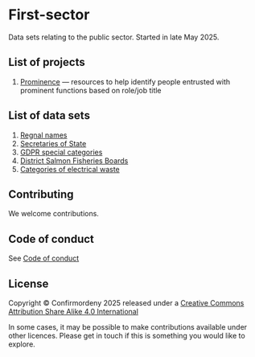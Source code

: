 # First-sector
Data sets relating to the public sector.
Started in late May 2025.

## List of projects
1. [Prominence](/prominence) — resources to help identify people entrusted with prominent functions based on role/job title

## List of data sets 
1. [Regnal names](/regnal_names)
2. [Secretaries of State](/secretaries_of_state)
3. [GDPR special categories](/GDPR)
4. [District Salmon Fisheries Boards](/fisheries)
5. [Categories of electrical waste](/waste_management)

## Contributing

We welcome contributions.

## Code of conduct
See [Code of conduct](CODE_OF_CONDUCT.md)

## License
Copyright © Confirmordeny 2025 released under a [Creative Commons Attribution Share Alike 4.0 International](LICENSE.md)

In some cases, it may be possible to make contributions available under other licences. Please get in touch if this is something you would like to explore.

